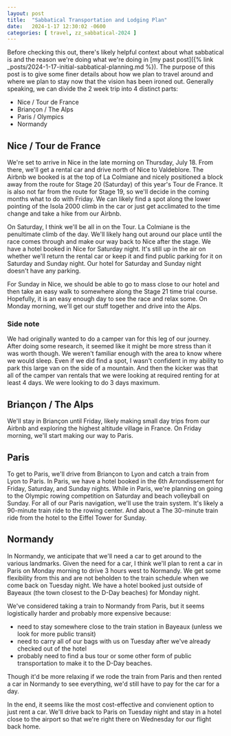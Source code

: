 ```yaml
---
layout: post
title:  "Sabbatical Transportation and Lodging Plan"
date:   2024-1-17 12:30:02 -0600
categories: [ travel, zz_sabbatical-2024 ]
---
```


Before checking this out, there's likely helpful
context about what sabbatical is and the reason
we're doing what we're doing in [my past post]({% link 
_posts/2024-1-17-initial-sabbatical-planning.md %}).
The purpose of this post is to give some finer
details about how we plan to travel around and where
we plan to stay now that the vision has been ironed
out. Generally speaking, we can divide the 2 week
trip into 4 distinct parts:
- Nice / Tour de France
- Briançon / The Alps
- Paris / Olympics
- Normandy

## Nice / Tour de France
We're set to arrive in Nice in the late morning on 
Thursday, July 18. From there, we'll get a rental car
and drive north of Nice to Valdeblore. The Airbnb
we booked is at the top of La Colmiane and nicely
positioned a block away from the route for Stage 20
(Saturday) of this year's Tour de France. It is also
not far from the route for Stage 19, so we'll decide 
in the coming months what to do with
Friday. We can likely find a spot along the lower 
pointing of the Isola 2000 climb in the car or just 
get acclimated to the time change and take a hike 
from our Airbnb.

On Saturday, I think we'll be all in on the Tour.
La Colmiane is the penultimate climb of the day. We'll
likely hang out around our place until the race comes
through and make our way back to Nice after the stage.
We have a hotel booked in Nice for Saturday night. It's 
still up in the air on whether we'll return the rental
car or keep it and find public parking for it on 
Saturday and Sunday night. Our hotel for Saturday and
Sunday night doesn't have any parking. 

For Sunday in Nice, we should be able to go to mass
close to our hotel and then take an easy walk to 
somewhere along the Stage 21 time trial course. 
Hopefully, it is an easy enough day to see the race
and relax some. On Monday morning, we'll get our
stuff together and drive into the Alps.

### Side note
We had originally wanted to do a camper van 
for this leg of our journey. After doing some
research, it seemed like it might be more stress
than it was worth though. We weren't familiar enough 
with the area to know where we would sleep. Even if
we did find a spot, I wasn't confident in my ability to 
park this large van on the side of a mountain. And then
the kicker was that all of the camper van rentals
that we were looking at required renting for at least 4
days. We were looking to do 3 days maximum. 

## Briançon / The Alps
We'll stay in Briançon until Friday, likely making 
small day trips from our Airbnb and exploring the 
highest altitude village in France. On Friday 
morning, we'll start making our way to Paris.

## Paris
To get to Paris, we'll drive from Briançon to Lyon
and catch a train from Lyon to Paris. In Paris,
we have a hotel booked in the 6th Arrondissement
for Friday, Saturday, and Sunday nights. While in Paris,
we're planning on going to the Olympic rowing 
competition on Saturday and beach volleyball 
on Sunday. For all of our Paris navigation, we'll
use the train system. It's likely a 90-minute
train ride to the rowing center. And about a 
The 30-minute train ride from the hotel to the
Eiffel Tower for Sunday. 

## Normandy
In Normandy, we anticipate that we'll need a car
to get around to the various landmarks. Given the
need for a car, I think we'll plan to rent a 
car in Paris on Monday morning to drive 3 hours 
west to Normandy. We get some flexibility from this and 
are not beholden to the train schedule when we
come back on Tuesday night. We have a hotel
booked just outside of Bayeaux (the town closest
to the D-Day beaches) for Monday night.

We've considered taking a train to Normandy from
Paris, but it seems logistically harder and 
probably more expensive because:
- need to stay somewhere close to the train station
in Bayeaux (unless we look for more public transit)
- need to carry all of our bags with us on Tuesday
after we've already checked out of the hotel
- probably need to find a bus tour or some other
form of public transportation to make it
to the D-Day beaches.

Though it'd be more relaxing if we rode the train
from Paris and then rented
a car in Normandy to see everything, we'd still 
have to pay for the car for a day. 

In the end,
it seems like the most cost-effective and convienent
option to just rent a car. We'll drive back to 
Paris on Tuesday night and stay in a hotel 
close to the airport so that we're right there
on Wednesday for our flight back home.
